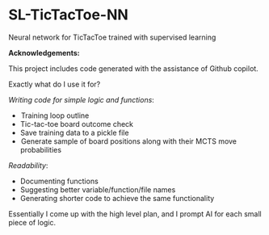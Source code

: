 # SL-TicTacToe-NN
Neural network for TicTacToe trained with supervised learning

**Acknowledgements:**

This project includes code generated with the assistance of Github copilot. 

Exactly what do I use it for?

_Writing code for simple logic and functions_:

 *  Training loop outline
 * Tic-tac-toe board outcome check
 * Save training data to a pickle file
 *  Generate sample of board positions along with their MCTS move probabilities
 
_Readability_: 

 * Documenting functions
 * Suggesting better variable/function/file names
 * Generating shorter code to achieve the same functionality

Essentially I come up with the high level plan, and I prompt AI for each small piece of logic.

